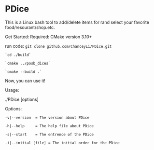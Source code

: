 # PDice
This is a Linux bash tool to add/delete items for rand select your favorite food/resourant/shop.etc.

Get Started:
  Required: CMake version 3.10+
  
  run code: 
    `git clone github.com/ChanceyLi/PDice.git`

    `cd ./build`

    `cmake ../posb_dices`

    `cmake --build .`

Now, you can use it!

Usage:

  ./PDice [options]

Options:

    -v|--version  = The version about PDice
  
    -h|--help     = The help file about PDice
  
    -s|--start    = The entrence of the PDice
  
    -i|--initial [file] = The initial order for the PDice
